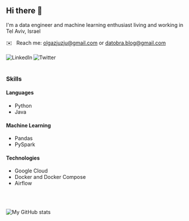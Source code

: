 ## Hi there 👋

I'm a data engineer and machine learning enthusiast living and working in Tel Aviv, Israel

✉️&nbsp;&nbsp;&nbsp;Reach me: olgazjuzju@gmail.com or datobra.blog@gmail.com
<br />
<br />
<a href="https://www.linkedin.com/in/olgabraginskaya/" target='_blank'>
  <img align="left" alt="LinkedIn" src="https://img.shields.io/badge/LinkedIn-0077B5?style=for-the-badge&logo=linkedin&logoColor=white" />
</a>
<a href="https://www.linkedin.com/in/olgabraginskaya/" target='_blank'>
  <img align="left" alt="Twitter" src="https://img.shields.io/badge/Twitter-1DA1F2?style=for-the-badge&logo=twitter&logoColor=white" />
</a>
<br />
<br />
### Skills

#### Languages

- Python
- Java

#### Machine Learning

- Pandas
- PySpark

#### Technologies

- Google Cloud
- Docker and Docker Compose
- Airflow

<br />
<br />

![My GitHub stats](https://github-readme-stats.vercel.app/api?username=olgazju&count_private=true&theme=graywhite)


<!--
**olgazju/olgazju** is a ✨ _special_ ✨ repository because its `README.md` (this file) appears on your GitHub profile.

Here are some ideas to get you started:

- 🔭 I’m currently working on ...
- 🌱 I’m currently learning ...
- 👯 I’m looking to collaborate on ...
- 🤔 I’m looking for help with ...
- 💬 Ask me about ...
- 📫 How to reach me: ...
- 😄 Pronouns: ...
- ⚡ Fun fact: ...
-->
